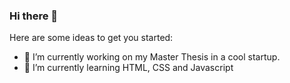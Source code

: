 ### Hi there 👋


Here are some ideas to get you started:

- 🔭 I’m currently working on my Master Thesis in a cool startup.
- 🌱 I’m currently learning HTML, CSS and Javascript



